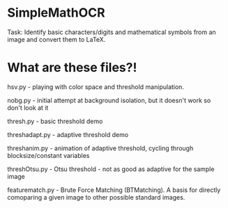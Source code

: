 # SimpleMathOCR
Task: Identify basic characters/digits and mathematical symbols from an image and convert them to LaTeX.

# What are these files?!
hsv.py - playing with color space and threshold manipulation. 

nobg.py - initial attempt at background isolation, but it doesn't work so don't look at it

thresh.py - basic threshold demo

threshadapt.py - adaptive threshold demo

threshanim.py - animation of adaptive threshold, cycling through blocksize/constant variables

threshOtsu.py - Otsu threshold - not as good as adaptive for the sample image

featurematch.py - Brute Force Matching (BTMatching). A basis for directly comoparing a given image to other possible standard images.